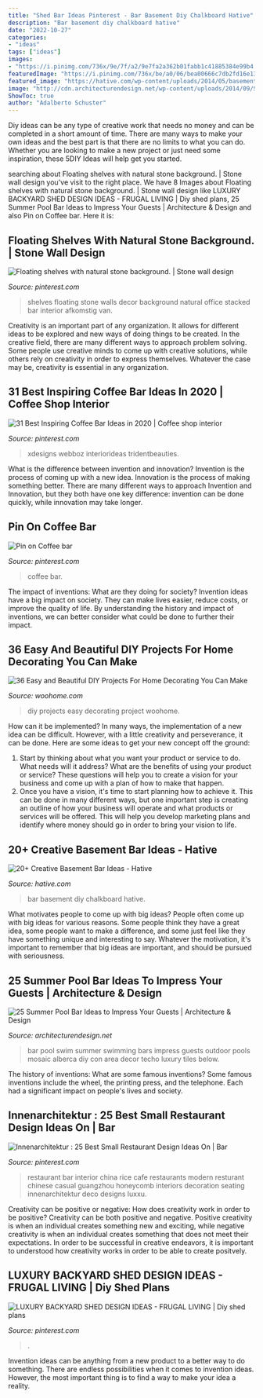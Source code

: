 ```yaml
---
title: "Shed Bar Ideas Pinterest - Bar Basement Diy Chalkboard Hative"
description: "Bar basement diy chalkboard hative"
date: "2022-10-27"
categories:
- "ideas"
tags: ["ideas"]
images:
- "https://i.pinimg.com/736x/9e/7f/a2/9e7fa2a362b01fabb1c41885384e99b4.jpg"
featuredImage: "https://i.pinimg.com/736x/be/a0/06/bea00666c7db2fd16e13018a1d3abc14.jpg"
featured_image: "https://hative.com/wp-content/uploads/2014/05/basement-bar-ideas/5-diy-chalkboard-wal.jpg"
image: "http://cdn.architecturendesign.net/wp-content/uploads/2014/09/Summer-Pool-Bar-Ideas-3.jpg"
ShowToc: true
author: "Adalberto Schuster"
---
```



Diy ideas can be any type of creative work that needs no money and can be completed in a short amount of time. There are many ways to make your own ideas and the best part is that there are no limits to what you can do. Whether you are looking to make a new project or just need some inspiration, these 5DIY Ideas will help get you started.

	

		
searching about Floating shelves with natural stone background. | Stone wall design you've visit to the right place. We have 8 Images about Floating shelves with natural stone background. | Stone wall design like LUXURY BACKYARD SHED DESIGN IDEAS - FRUGAL LIVING | Diy shed plans, 25 Summer Pool Bar Ideas to Impress Your Guests | Architecture &amp; Design and also Pin on Coffee bar. Here it is:
		
    
## Floating Shelves With Natural Stone Background. | Stone Wall Design

<img loading=lazy src="https://i.pinimg.com/736x/6d/f9/20/6df920a94470a8e292bfb53740f40b98.jpg" onerror="this.onerror=null;this.src='https://tse3.mm.bing.net/th?id=OIP.PQ40Meua0rBIm2z4vxEUbgHaNU&amp;pid=15.1';" alt="Floating shelves with natural stone background. | Stone wall design">

_Source: pinterest.com_

>shelves floating stone walls decor background natural office stacked bar interior afkomstig van. 

	

Creativity is an important part of any organization. It allows for different ideas to be explored and new ways of doing things to be created. In the creative field, there are many different ways to approach problem solving. Some people use creative minds to come up with creative solutions, while others rely on creativity in order to express themselves. Whatever the case may be, creativity is essential in any organization.

    
## 31 Best Inspiring Coffee Bar Ideas In 2020 | Coffee Shop Interior

<img loading=lazy src="https://i.pinimg.com/736x/4b/bc/aa/4bbcaad82a56dbcf9deb0acd4fee5894.jpg" onerror="this.onerror=null;this.src='https://tse1.mm.bing.net/th?id=OIP.XJO6_GrMDboGtaw4uWrvGwHaLx&amp;pid=15.1';" alt="31 Best Inspiring Coffee Bar Ideas in 2020 | Coffee shop interior">

_Source: pinterest.com_

>xdesigns webboz interiorideas tridentbeauties. 

	

What is the difference between invention and innovation?
Invention is the process of coming up with a new idea. Innovation is the process of making something better. There are many different ways to approach Invention and Innovation, but they both have one key difference: invention can be done quickly, while innovation may take longer.

    
## Pin On Coffee Bar

<img loading=lazy src="https://i.pinimg.com/736x/26/e2/61/26e26128cced0c5e6f4fb3d4febdda43.jpg" onerror="this.onerror=null;this.src='https://tse4.mm.bing.net/th?id=OIP.UC32mDbVvIeYrA2lnPZKuAHaNJ&amp;pid=15.1';" alt="Pin on Coffee bar">

_Source: pinterest.com_

>coffee bar. 

	

The impact of inventions: What are they doing for society?
Invention ideas have a big impact on society. They can make lives easier, reduce costs, or improve the quality of life. By understanding the history and impact of inventions, we can better consider what could be done to further their impact.

    
## 36 Easy And Beautiful DIY Projects For Home Decorating You Can Make

<img loading=lazy src="https://www.woohome.com/wp-content/uploads/2015/01/DIY-project-for-homedecor-woohome-22.jpg" onerror="this.onerror=null;this.src='https://tse4.mm.bing.net/th?id=OIP.g5oQpnwT87KJZkLYb2n3xgHaMY&amp;pid=15.1';" alt="36 Easy and Beautiful DIY Projects For Home Decorating You Can Make">

_Source: woohome.com_

>diy projects easy decorating project woohome. 

	

How can it be implemented?
In many ways, the implementation of a new idea can be difficult. However, with a little creativity and perseverance, it can be done. Here are some ideas to get your new concept off the ground: 
1. Start by thinking about what you want your product or service to do. What needs will it address? What are the benefits of using your product or service? These questions will help you to create a vision for your business and come up with a plan of how to make that happen. 
2. Once you have a vision, it's time to start planning how to achieve it. This can be done in many different ways, but one important step is creating an outline of how your business will operate and what products or services will be offered. This will help you develop marketing plans and identify where money should go in order to bring your vision to life.

    
## 20+ Creative Basement Bar Ideas - Hative

<img loading=lazy src="https://hative.com/wp-content/uploads/2014/05/basement-bar-ideas/5-diy-chalkboard-wal.jpg" onerror="this.onerror=null;this.src='https://tse4.mm.bing.net/th?id=OIP.8kLX5nqRVEjPn8PVthRJZQHaLL&amp;pid=15.1';" alt="20+ Creative Basement Bar Ideas - Hative">

_Source: hative.com_

>bar basement diy chalkboard hative. 

	

What motivates people to come up with big ideas?
People often come up with big ideas for various reasons. Some people think they have a great idea, some people want to make a difference, and some just feel like they have something unique and interesting to say. Whatever the motivation, it's important to remember that big ideas are important, and should be pursued with seriousness.

    
## 25 Summer Pool Bar Ideas To Impress Your Guests | Architecture &amp; Design

<img loading=lazy src="http://cdn.architecturendesign.net/wp-content/uploads/2014/09/Summer-Pool-Bar-Ideas-3.jpg" onerror="this.onerror=null;this.src='https://tse4.mm.bing.net/th?id=OIP.r22WxhA3ieVWTJUrA-dJaAHaLH&amp;pid=15.1';" alt="25 Summer Pool Bar Ideas to Impress Your Guests | Architecture &amp; Design">

_Source: architecturendesign.net_

>bar pool swim summer swimming bars impress guests outdoor pools mosaic alberca diy con area decor techo luxury tiles below. 

	

The history of inventions: What are some famous inventions?
Some famous inventions include the wheel, the printing press, and the telephone. Each had a significant impact on people's lives and society.

    
## Innenarchitektur : 25 Best Small Restaurant Design Ideas On | Bar

<img loading=lazy src="https://i.pinimg.com/736x/be/a0/06/bea00666c7db2fd16e13018a1d3abc14.jpg" onerror="this.onerror=null;this.src='https://tse1.mm.bing.net/th?id=OIP.lf6tvcq8meaItsuE46M5uQHaLH&amp;pid=15.1';" alt="Innenarchitektur : 25 Best Small Restaurant Design Ideas On | Bar">

_Source: pinterest.com_

>restaurant bar interior china rice cafe restaurants modern resturant chinese casual guangzhou honeycomb interiors decoration seating innenarchitektur deco designs luxxu. 

	

Creativity can be positive or negative: How does creativity work in order to be positive?
Creativity can be both positive and negative. Positive creativity is when an individual creates something new and exciting, while negative creativity is when an individual creates something that does not meet their expectations. In order to be successful in creative endeavors, it is important to understood how creativity works in order to be able to create positvely.

    
## LUXURY BACKYARD SHED DESIGN IDEAS - FRUGAL LIVING | Diy Shed Plans

<img loading=lazy src="https://i.pinimg.com/736x/9e/7f/a2/9e7fa2a362b01fabb1c41885384e99b4.jpg" onerror="this.onerror=null;this.src='https://tse3.mm.bing.net/th?id=OIP.vcc7HJ6MxO9Kg_s5Z6QArQHaLH&amp;pid=15.1';" alt="LUXURY BACKYARD SHED DESIGN IDEAS - FRUGAL LIVING | Diy shed plans">

_Source: pinterest.com_

>. 

	

Invention ideas can be anything from a new product to a better way to do something. There are endless possibilities when it comes to invention ideas. However, the most important thing is to find a way to make your idea a reality.

